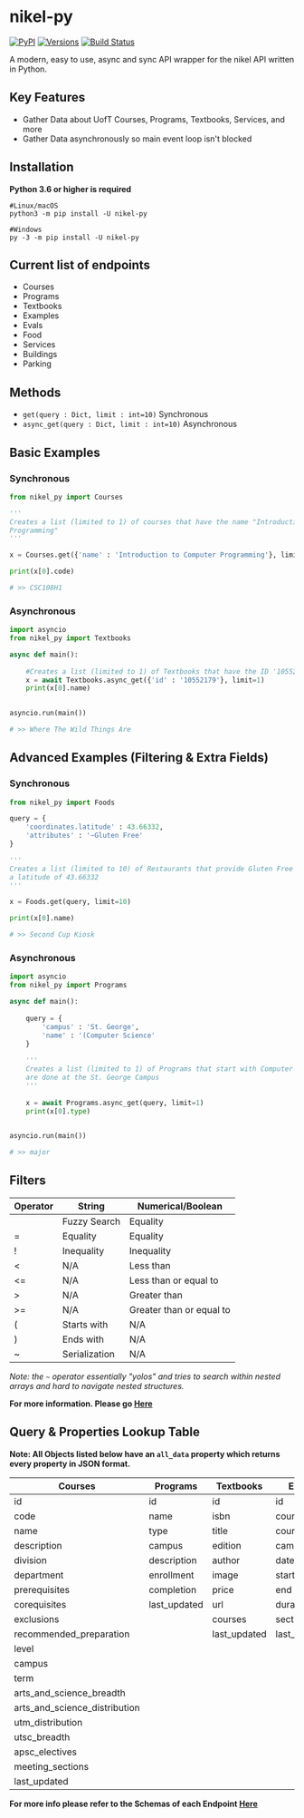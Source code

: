 # nikel-py

[![PyPI](https://img.shields.io/pypi/v/nikel-py.svg)](https://pypi.org/project/nikel-py/) [![Versions](https://img.shields.io/pypi/pyversions/nikel-py.svg)](https://pypi.org/project/nikel-py/) [![Build Status](https://api.travis-ci.com/Multivalence/nikel-py.svg?branch=master)](https://travis-ci.com/github/Multivalence/nikel-py)

A modern, easy to use, async and sync API wrapper for the nikel API written in Python.

## Key Features

- Gather Data about UofT Courses, Programs, Textbooks, Services, and more
- Gather Data asynchronously so main event loop isn't blocked

## Installation

**Python 3.6 or higher is required**

```shell
#Linux/macOS
python3 -m pip install -U nikel-py

#Windows
py -3 -m pip install -U nikel-py
```

## Current list of endpoints

- Courses
- Programs
- Textbooks
- Examples
- Evals
- Food
- Services
- Buildings
- Parking


## Methods

- ```get(query : Dict, limit : int=10)``` Synchronous
- ```async_get(query : Dict, limit : int=10)``` Asynchronous

## Basic Examples

### Synchronous

```py
from nikel_py import Courses

'''
Creates a list (limited to 1) of courses that have the name "Introduction to Computer 
Programming"
'''

x = Courses.get({'name' : 'Introduction to Computer Programming'}, limit=1)

print(x[0].code)

# >> CSC108H1
```

### Asynchronous

```py
import asyncio
from nikel_py import Textbooks

async def main():
    
    #Creates a list (limited to 1) of Textbooks that have the ID '10552179'
    x = await Textbooks.async_get({'id' : '10552179'}, limit=1)
    print(x[0].name)
    

asyncio.run(main())

# >> Where The Wild Things Are
```

## Advanced Examples (Filtering & Extra Fields)

### Synchronous

```py
from nikel_py import Foods

query = {
    'coordinates.latitude' : 43.66332,
    'attributes' : '~Gluten Free'
}

'''
Creates a list (limited to 10) of Restaurants that provide Gluten Free Foods and have 
a latitude of 43.66332
'''

x = Foods.get(query, limit=10)

print(x[0].name)

# >> Second Cup Kiosk
```

### Asynchronous

```py
import asyncio
from nikel_py import Programs

async def main():
    
    query = {
        'campus' : 'St. George',
        'name' : '(Computer Science'
    }
    
    '''
    Creates a list (limited to 1) of Programs that start with Computer Science and 
    are done at the St. George Campus
    '''
    
    x = await Programs.async_get(query, limit=1)
    print(x[0].type)
    

asyncio.run(main())

# >> major
```

## Filters
| Operator | String | Numerical/Boolean |
| ----------- | ----------- | -----------|
|  | Fuzzy Search | Equality |
| = | Equality | Equality |
| ! | Inequality | Inequality |
| < | N/A | Less than |
| <= | N/A | Less than or equal to |
| \> | N/A | Greater than |
| \>= | N/A | Greater than or equal to |
| ( | Starts with | N/A |
| ) | Ends with | N/A |
| ~ | Serialization | N/A |

*Note: the `~` operator essentially "yolos" and tries to search within nested arrays and hard to navigate nested structures.*

**For more information. Please go [Here](https://docs.nikel.ml/docs/query_guide)**


## Query & Properties Lookup Table

**Note: All Objects listed below have an `all_data` property which returns every property in JSON format.**

| Courses | Programs | Textbooks | Exams | Evals | Food | Services | Buildings | Parking
| ----------- | ----------- | -----------|----------- | ----------- | -----------| ----------- | ----------- | -----------|
| id | id | id | id | id | id | id | id | id
| code | name | isbn | course_id | name | name | name | code | name 
| name | type | title | course_code | campus | description | alias | tags | alias 
| description | campus | edition | campus | terms | tags | building_id | name | building_id
| division | description | author | date | last_updated | campus | description | short_name | description
| department | enrollment | image | start | | address | campus | address | campus
| prerequisites | completion | price | end | | coordinates | address | coordinates | address
| corequisites |last_updated | url | duration | | hours | image | last_updated | coordinates
| exclusions |              | courses | sections | | image | coordinates | | last_updated
| recommended_preparation | | last_updated | last_updated | | url | tags |
| level | | | | | twitter | attributes |
| campus | | | | | facebook | last_updated |
| term | | | | | attributes |
| arts_and_science_breadth | | | | | last_updated |
| arts_and_science_distribution |
| utm_distribution |
| utsc_breadth |
| apsc_electives |
| meeting_sections |
| last_updated |

**For more info please refer to the Schemas of each Endpoint [Here](https://docs.nikel.ml/docs/)**

